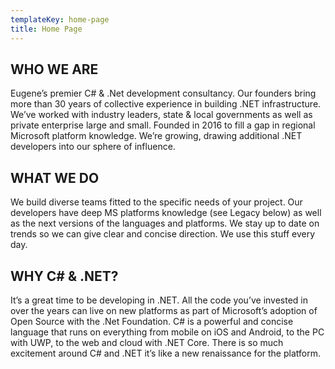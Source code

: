 ```yaml
---
templateKey: home-page
title: Home Page
---
```

## WHO WE ARE
Eugene’s premier C# & .Net development consultancy. Our founders bring more than 30 years of collective experience in building .NET infrastructure. We’ve worked with industry leaders, state & local governments as well as private enterprise large and small.  Founded in 2016 to fill a gap in regional Microsoft platform knowledge.  We’re growing, drawing additional .NET developers into our sphere of influence.

## WHAT WE DO
We build diverse teams fitted to the specific needs of your project.  Our developers have deep MS platforms knowledge (see Legacy below)  as well as the next versions of the languages and platforms.  We stay up to date on trends so we can give clear and concise direction.  We use this stuff every day.

## WHY C# & .NET?
It’s a great time to be developing in .NET.  All the code you’ve invested in over the years can live on new platforms as part of Microsoft’s adoption of Open Source with the .Net Foundation.  C# is a powerful and concise language that runs on everything from mobile on iOS and Android, to the PC with UWP, to the web and cloud with .NET Core.  There is so much excitement around C# and .NET it’s like a new renaissance for the platform.
